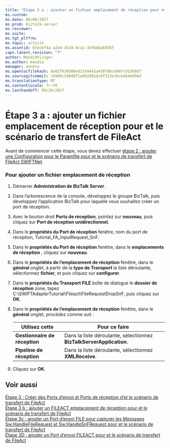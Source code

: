 ```yaml
---
title: "Étape 3 a : ajouter un fichier emplacement de réception pour et le scénario de transfert de FileAct | Documents Microsoft"
ms.custom: 
ms.date: 06/08/2017
ms.prod: biztalk-server
ms.reviewer: 
ms.suite: 
ms.tgt_pltfrm: 
ms.topic: article
ms.assetid: 67ecbf4a-a2b4-4534-8ca1-3bfbb6a697bf
caps.latest.revision: "7"
author: MandiOhlinger
ms.author: mandia
manager: anneta
ms.openlocfilehash: 6e02f636500ed21d4442a43078bcd407c91d69d7
ms.sourcegitcommit: cb908c540d8f1a692d01dc8f313e16cb4b4e696d
ms.translationtype: MT
ms.contentlocale: fr-FR
ms.lasthandoff: 09/20/2017
---
```

# <a name="step-3a-add-a-file-receive-location-for-the-fileact-store-and-forward-scenario"></a>Étape 3 a : ajouter un fichier emplacement de réception pour et le scénario de transfert de FileAct
Avant de commencer cette étape, vous devez effectuer [étape 2 : ajouter une Configuration pour le Paramfile pour et le scénario de transfert de FileAct SWIFTNet](../../adapters-and-accelerators/fileact-interact/step-2-add-swiftnet-configuration-to-paramfile-for-fileact-store-and-forward.md).  
  
### <a name="to-add-a-file-receive-location"></a>Pour ajouter un fichier emplacement de réception  
  
1.  Démarrer **Administration de BizTalk Server**.  
  
2.  Dans l’arborescence de la console, développez le groupe BizTalk, puis développez l’application BizTalk pour laquelle vous souhaitez créer un port de réception.  
  
3.  Avec le bouton droit **Ports de réception**, pointez sur **nouveau**, puis cliquez sur **Port de réception unidirectionnel.**  
  
4.  Dans le **propriétés du Port de réception** fenêtre, nom du port de réception, Tutorial_FA_InputRequest_SnF.  
  
5.  Dans le **propriétés du Port de réception** fenêtre, dans le **emplacements de réception** , cliquez sur **nouveau**.  
  
6.  Dans le **propriétés de l’emplacement de réception** fenêtre, dans le **général** onglet, à partir de la **type de Transport** la liste déroulante, sélectionnez **fichier**, et puis cliquez sur **configurer**.  
  
7.  Dans le **propriétés du Transport FILE** boîte de dialogue le **dossier de réception** zone, tapez C:\SWIFTAdapterTutorial\Fileact\FileRequestDropSnF, puis cliquez sur **OK**.  
  
8.  Dans le **propriétés de l’emplacement de réception** fenêtre, dans le **général** onglet, procédez comme suit :  
  
    |**Utilisez cette**|**Pour ce faire**|  
    |------------------|--------------------|  
    |**Gestionnaire de réception**|Dans la liste déroulante, sélectionnez **BizTalkServerApplication**.|  
    |**Pipeline de réception**|Dans la liste déroulante, sélectionnez **XMLReceive**.|  
  
9. Cliquez sur **OK**.  
  
## <a name="see-also"></a>Voir aussi  
 [Étape 3 : Créer des Ports d’envoi et Ports de réception d’et le scénario de transfert de FileAct](../../adapters-and-accelerators/fileact-interact/step-3-create-send-ports-and-receive-ports-for-the-fileact-store-and-forward.md)   
 [Étape 3 b : ajouter un FILEACT emplacement de réception pour et le scénario de transfert de FileAct](../../adapters-and-accelerators/fileact-interact/step-3b-add-a-fileact-receive-location-for-fileact-store-and-forward-scenario.md)   
 [Étape 3c : ajouter un Port d’envoi FILE pour capturer les Messages Sw:HandleFileRequest et Sw:HandleSnFRequest pour et le scénario de transfert de FileAct](../../adapters-and-accelerators/fileact-interact/step-3c-add-file-send-port-to-get-sw-handlefilerequest-and-sw-handlesnfrequest.md)   
 [Étape 3D : ajouter un Port d’envoi FILEACT pour et le scénario de transfert de FileAct](../../adapters-and-accelerators/fileact-interact/step-3d-add-a-fileact-send-port-for-the-fileact-store-and-forward-scenario.md)